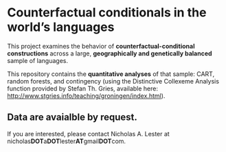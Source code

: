 # Counterfactual conditionals in the worldʼs languages

This project examines the behavior of **counterfactual-conditional constructions** across a large, **geographically and genetically balanced** sample of languages. 

This repository contains the **quantitative analyses** of that sample: CART, random forests, and contingency (using the Distinctive Collexeme Analysis function provided by Stefan Th. Gries, available here: http://www.stgries.info/teaching/groningen/index.html). 

## Data are avaialble by request. 

If you are interested, please contact Nicholas A. Lester at nicholas**DOT**a**DOT**lester**AT**gmail**DOT**com.
